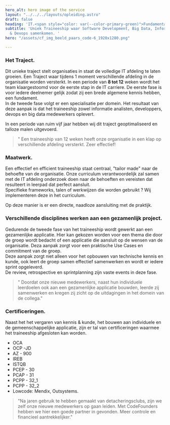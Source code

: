 ```yaml
---
hero_alt: hero image of the service
layout: "../../../layouts/opleiding.astro"
draft: false
heading: 'IT.<span style="color: var(--color-primary-green)">Fundamentals</span>_'
subtitle: 'Uniek Traineeship waar Software Development, Big Data, Informatie Analyse
  & Devops samenkomen. '
hero: "/assets/cf_img_beeld_paars_code-6_1920x1280.png"

---
```

### Het Traject.

Dit unieke traject stelt organisaties in staat de volledige IT afdeling te laten groeien. Een Traject waar tijdens 1 moment verschillende afdeling in de organisatie worden versterkt. In een periode van **8 tot 12** weken wordt het team klaargestoomd voor de eerste stap in de IT carriere.  De eerste fase is voor iedere deelnemer gelijk zodat zij een brede algemene kennis hebben, een fundament.  
In de tweede fase volgt er een specialisatie per domein. Het resultaat van deze aanpak is dat het traineeship zowel informatie analisten, developpers, devops en big data medewerkers oplevert.

In een periode van ruim vijf jaar hebben wij dit traject geoptimaliseerd en talloze malen uitgevoerd.

> " Een traineeship van 12 weken heeft onze organisatie in een klap op verschillende afdeling versterkt. Zeer effectief!

### Maatwerk.

Een effectief en efficient traineeship staat centraal, "tailor made" naar de behoefte van de organisatie.  Onze curriculum verantwoordelijk zal samen met de IT afdeling onderzoek doen naar de behoeften en vereisten dat resulteert in leerpad dat perfect aansluit.  
Specifieke frameworks, talen of werkwijzen die worden gebruikt ?  Wij implementeren deze in het curriculum.

Op deze manier is er een directe, naadloze aansluiting met de praktijk.

### Verschillende disciplines werken aan een gezamenlijk project.

Gedurende de tweede fase van het traineeship wordt gewerkt aan een gezamenlijke applicatie.  Hier kan gekozen worden voor een thema die door de groep wordt bedacht of een applicatie die aansluit op de wensen van de organisatie.  Deza aanpak zorgt voor een praktische Use Cases en commitment van de groep.  
Deze aanpak zorgt niet alleen voor het opbouwen van technische kennis en kunde, ook leert de groep samen effectief samenwerken en wordt er iedere sprint opgeleverd.  
De review, retrospective en sprintplanning zijn vaste events in deze fase.

> " Doordat onze nieuwe medewerkers, naast hun individuele leerdoelen ook aan een gezamenlijke applicatie bouwden, leerde zij samenwerken en kregen zij zicht op de uitdagingen in het domein van de collega."

### Certificeringen.

Naast het  het vergaren van kennis & kunde,  het bouwen aan individuele en de gemeenschappelijke applicatie, zijn er tal van certificeringen waarmee het traineeship afgesloten kan worden.

* OCA
* OCP -JD
* AZ - 900
* IREB
* ISTQB
* PCEP - 30
* PCAP - 31
* PCPP - 32_1
* PCPP - 32_2
* Lowcode: Mendix, Outsystems.

> "Na jaren gebruik te hebben gemaakt van detacheringsclubs, zijn we zelf onze nieuwe   medewerkers op gaan leiden. Met CodeFounders hebben we hier een goede partner in gevonden. Meer controle en financieel aantrekkelijker."
